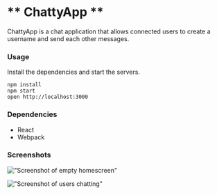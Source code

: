 ** ChattyApp **
=====================

ChattyApp is a chat application that allows connected users to create a username
and send each other messages. 

### Usage

Install the dependencies and start the servers.

```
npm install
npm start
open http://localhost:3000
```

### Dependencies

* React
* Webpack

### Screenshots

!["Screenshot of empty homescreen"](URL)

!["Screenshot of users chatting"](URL)

